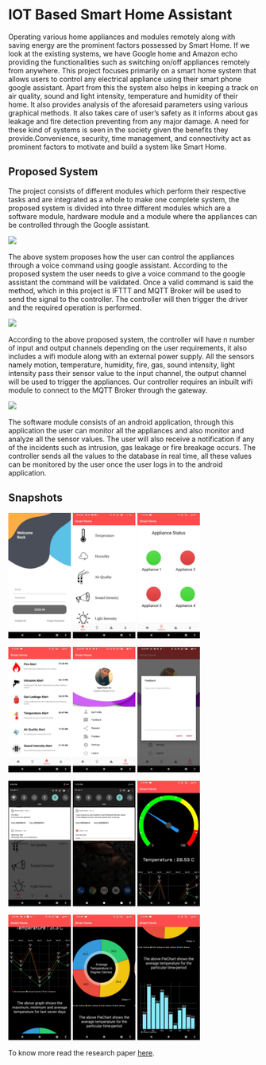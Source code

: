 # IOT Based Smart Home Assistant
Operating various home appliances and modules remotely along with saving energy are the prominent factors possessed by Smart Home. If we look at the existing systems, we have Google home and Amazon echo providing the functionalities such as switching on/off appliances remotely from anywhere.
This project focuses primarily on a smart home system that allows users to control any electrical appliance using their smart phone google assistant. Apart from this the system also helps in keeping a track on air quality, sound and light intensity, temperature and humidity of their home. 
It also provides analysis of the aforesaid parameters using various graphical methods. It also takes care of user’s safety as it informs about gas leakage and fire detection preventing from any major damage.
A need for these kind of systems is seen in the society given the benefits they provide.Convenience, security, time management, and connectivity act as prominent factors to motivate and build a system like Smart Home.

## Proposed System
The project consists of different modules which perform their respective tasks and are integrated as a whole to make one complete system, the proposed system is divided into three different modules which are a software module, hardware module and a module where the appliances can be controlled through the Google assistant.

![](img/propose1.jpg)

The above system proposes how the user can control the appliances through a voice command using google assistant. According to the proposed system the user needs to give a voice command to the google assistant the command will be validated. Once a valid command is said the method, which in this project is IFTTT and MQTT Broker will be used to send the signal to the controller. The controller will then trigger the driver and the required operation is performed.

![](img/propose2.jpeg)

According to the above proposed system, the controller will have n number of input and output channels depending on the user requirements, it also includes a wifi module along with an external power supply. All the sensors namely motion, temperature, humidity, fire, gas, sound intensity, light intensity pass their sensor value to the input channel, the output channel will be used to trigger the appliances. Our controller requires an inbuilt wifi module to connect to the MQTT Broker through the gateway.

![](img/propose3.jpeg)

The software module consists of an android application, through this application the user can monitor all the appliances and also monitor and analyze all the sensor values. The user will also receive a notification if any of the incidents such as intrusion, gas leakage or fire breakage occurs. The controller sends all the values to the database in real time, all these values can be monitored by the user once the user logs in to the android application.

## Snapshots
<img src="img/login.jpeg" width="25%">          <img src="img/home.jpeg" width="25%">         <img src="img/appliance.jpeg" width="25%"> 

<img src="img/warning.jpeg" width="25%">        <img src="img/profile.jpeg" width="25%">      <img src="img/feedback.jpeg" width="25%">

<img src="img/Notification.jpeg" width="25%">   <img src="img/Notification2.jpeg" width="25%"> <img src="img/temp1.jpeg" width="25%">

<img src="img/temp4.jpeg" width="25%">        <img src="img/temp2.jpeg" width="25%">    <img src="img/temp3.jpeg" width="25%">

To know more read the research paper [here](https://www.ijream.org/IJREAM_V06I03.html).





